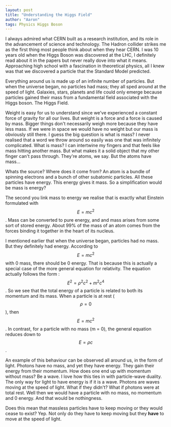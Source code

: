 ```yaml
---
layout: post
title: "Understanding the Higgs Field"
author: "Aaron"
tags: Physics Higgs Boson
---
```


I always admired what CERN built as a research institution, and its role in the advancement of science and technology. The Hadron collider strikes me as the first thing most people think about when they hear CERN. I was 10 years old when the Higgs Boson was discovered at the LHC, I definitely read about it in the papers but never really dove into what it means. Approaching high school with a fascination in theoretical physics, all I knew was that we discovered a particle that the Standard Model predicted.

Everything around us is made up of an infinite number of particles.
But when the universe began, no particles had mass; they all sped around at the speed of light.
Galaxies, stars, planets and life could only emerge because particles gained their mass from a fundamental field associated with the Higgs boson. The Higgs Field.

Weight is easy for us to understand since we've experienced a constant force of gravity for all our lives. But weight is a force and a force is caused by mass. Bigger things don't necessarily weigh more because they have less mass. If we were in space we would have no weight but our mass is obviously still there. I guess the big question is what is mass? I never realised that a word we throw around so easily was one that was infinitely complicated. What is mass? I can intertwine my fingers and that feels like mass hitting another mass. But what makes it a solid object that my other finger can't pass through. They're atoms, we say. But the atoms have mass...

Whats the source? Where does it come from? An atom is a bundle of spinning electrons and a bunch of other subatomic particles. All these particles have energy. This energy gives it mass. So a simplification would be mass is energy?

The second you link mass to energy we realise that is exactly what Einstein formulated with 
$$ E = mc^2 $$ 
. Mass can be converted to pure energy, and and mass arises from some sort of stored energy. About 99% of the mass of an atom comes from the forces binding it together in the heart of its nucleus. 

I mentioned earlier that when the universe began, particles had no mass. But they definitely had energy. According to
$$ E = mc^2 $$
with 0 mass, there should be 0 energy. That is because this is actually a special case of the more general equation for relativity. The equation actually follows the form :
$$ E^2 = \rho^2c^2 + m^2c^4 $$
. So we see that the total energy of a particle is related to both its momentum and its mass. When a particle is at rest (
$$ \rho = 0 $$
), then
$$ E = mc^2 $$ 
. In contrast, for a particle with no mass (m = 0), the general equation reduces down to
$$ E = \rho c $$.

An example of this behaviour can be observed all around us, in the form of light. Photons have no mass, and yet they have energy. They gain their energy from their momentum. How does one end up with momentum without mass? Be a wave. I love how this ties in with particle-wave duality. The only way for light to have energy is if it is a wave. Photons are waves moving at the speed of light. What if they didn't? What if photons were at total rest. Well then we would have a particle with no mass, no momentum and 0 energy. And that would be nothingness. 

Does this mean that massless particles have to keep moving or they would cease to exist? Yep. Not only do they have to keep moving but they **have** to move at the speed of light.
